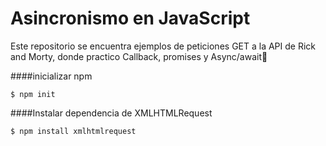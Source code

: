 # Asincronismo en JavaScript

Este repositorio se encuentra ejemplos de peticiones GET a la API de Rick and Morty, donde practico Callback, promises y Async/await🚀


####inicializar npm

`$ npm init`

####Instalar dependencia de XMLHTMLRequest 

`$ npm install xmlhtmlrequest`
